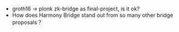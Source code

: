 - groth16 -> plonk zk-bridge as final-project, is it ok?
- How does Harmony Bridge stand out from so many other bridge proposals？